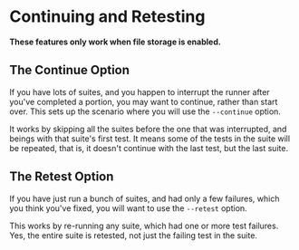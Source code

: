 # Continuing and Retesting

**These features only work when file storage is enabled.**

## The Continue Option

If you have lots of suites, and you happen to interrupt the runner after you've completed a portion, you may want to continue, rather than start over. This sets up the scenario where you will use the `--continue` option.

It works by skipping all the suites before the one that was interrupted, and beings with that suite's first test. It means some of the tests in the suite will be repeated, that is, it doesn't continue with the last test, but the last suite.

## The Retest Option

If you have just run a bunch of suites, and had only a few failures, which you think you've fixed, you will want to use the `--retest` option.

This works by re-running any suite, which had one or more test failures. Yes, the entire suite is retested, not just the failing test in the suite.

